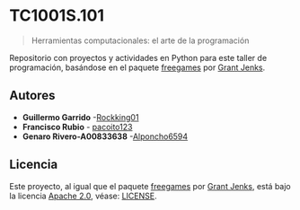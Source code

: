# TC1001S.101

> Herramientas computacionales: el arte de la programación

Repositorio con proyectos y actividades en Python para este taller de programación, basándose en el paquete [freegames](https://pypi.org/project/freegames/ "'freegames' en pypi.org") por [Grant Jenks](https://grantjenks.com/).

## Autores

- **Guillermo Garrido** -[Rockking01](https://github.com/Rockking01)
- **Francisco Rubio** - [pacoito123](https://github.com/pacoito123)
- **Genaro Rivero-A00833638** -[Alponcho6594](https://github.com/Alponcho6594)

## Licencia

Este proyecto, al igual que el paquete [freegames](https://pypi.org/project/freegames/ "'freegames' en pypi.org") por [Grant Jenks](https://grantjenks.com/), está bajo la licencia [Apache 2.0](https://www.apache.org/licenses/LICENSE-2.0.txt "Apache License 2.0"), véase: [LICENSE](LICENSE).
